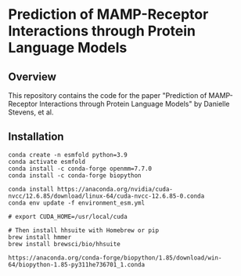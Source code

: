 # Prediction of MAMP-Receptor Interactions through Protein Language Models

## Overview

This repository contains the code for the paper "Prediction of MAMP-Receptor Interactions through Protein Language Models" by Danielle Stevens, et al.

## Installation

```
conda create -n esmfold python=3.9
conda activate esmfold
conda install -c conda-forge openmm=7.7.0
conda install -c conda-forge biopython

conda install https://anaconda.org/nvidia/cuda-nvcc/12.6.85/download/linux-64/cuda-nvcc-12.6.85-0.conda
conda env update -f environment_esm.yml

# export CUDA_HOME=/usr/local/cuda

# Then install hhsuite with Homebrew or pip
brew install hmmer
brew install brewsci/bio/hhsuite

https://anaconda.org/conda-forge/biopython/1.85/download/win-64/biopython-1.85-py311he736701_1.conda
```

